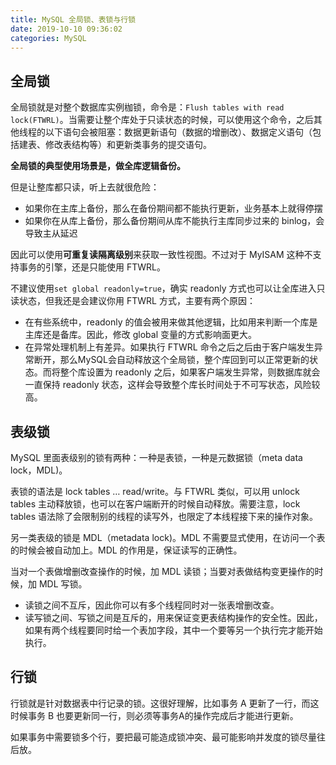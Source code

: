 ```yaml
---
title: MySQL 全局锁、表锁与行锁
date: 2019-10-10 09:36:02
categories: MySQL
---
```

## 全局锁
全局锁就是对整个数据库实例枷锁，命令是：```Flush tables with read lock(FTWRL)```。当需要让整个库处于只读状态的时候，可以使用这个命令，之后其他线程的以下语句会被阻塞：数据更新语句（数据的增删改）、数据定义语句（包括建表、修改表结构等）和更新类事务的提交语句。

**全局锁的典型使用场景是，做全库逻辑备份。**

但是让整库都只读，听上去就很危险：
* 如果你在主库上备份，那么在备份期间都不能执行更新，业务基本上就得停摆
* 如果你在从库上备份，那么备份期间从库不能执行主库同步过来的 binlog，会导致主从延迟

因此可以使用**可重复读隔离级别**来获取一致性视图。不过对于 MyISAM 这种不支持事务的引擎，还是只能使用 FTWRL。

不建议使用```set global readonly=true```，确实 readonly 方式也可以让全库进入只读状态，但我还是会建议你用 FTWRL 方式，主要有两个原因：
* 在有些系统中，readonly 的值会被用来做其他逻辑，比如用来判断一个库是主库还是备库。因此，修改 global 变量的方式影响面更大。
* 在异常处理机制上有差异。如果执行 FTWRL 命令之后之后由于客户端发生异常断开，那么MySQL会自动释放这个全局锁，整个库回到可以正常更新的状态。而将整个库设置为 readonly 之后，如果客户端发生异常，则数据库就会一直保持 readonly 状态，这样会导致整个库长时间处于不可写状态，风险较高。

## 表级锁
MySQL 里面表级别的锁有两种：一种是表锁，一种是元数据锁（meta data lock，MDL)。

表锁的语法是 lock tables … read/write。与 FTWRL 类似，可以用 unlock tables 主动释放锁，也可以在客户端断开的时候自动释放。需要注意，lock tables 语法除了会限制别的线程的读写外，也限定了本线程接下来的操作对象。

另一类表级的锁是 MDL（metadata lock)。MDL 不需要显式使用，在访问一个表的时候会被自动加上。MDL 的作用是，保证读写的正确性。

当对一个表做增删改查操作的时候，加 MDL 读锁；当要对表做结构变更操作的时候，加 MDL 写锁。
* 读锁之间不互斥，因此你可以有多个线程同时对一张表增删改查。
* 读写锁之间、写锁之间是互斥的，用来保证变更表结构操作的安全性。因此，如果有两个线程要同时给一个表加字段，其中一个要等另一个执行完才能开始执行。

## 行锁
行锁就是针对数据表中行记录的锁。这很好理解，比如事务 A 更新了一行，而这时候事务 B 也要更新同一行，则必须等事务A的操作完成后才能进行更新。

如果事务中需要锁多个行，要把最可能造成锁冲突、最可能影响并发度的锁尽量往后放。